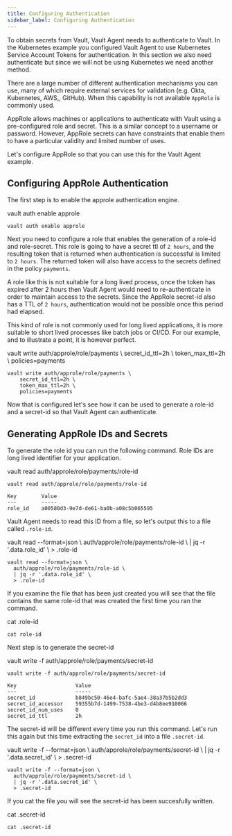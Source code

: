 ```yaml
---
title: Configuring Authentication
sidebar_label: Configuring Authentication
---
```


To obtain secrets from Vault, Vault Agent needs to authenticate to Vault.
In the Kubernetes example you configured Vault Agent to use Kubernetes
Service Account Tokens for authentication. In this section we also need 
authenticate but since we will not be using Kubernetes we need another method.

There are a large number of different authentication mechanisms you can use,
many of which require external services for validation (e.g. Okta, Kubernetes,
AWS,, GitHub). When this capability is not available `AppRole` is commonly
used.

AppRole allows machines or applications to authenticate with Vault using a
pre-configured role and secret. This is a similar concept to a username or
password. However, AppRole secrets can have constraints that enable them to
have a particular validity and limited number of uses.

Let's configure AppRole so that you can use this for the Vault Agent example.

## Configuring AppRole Authentication

The first step is to enable the approle authentication engine.

<VSCodeTerminal target="Vault">
  <Command>vault auth enable approle</Command>
</VSCodeTerminal>

```shell
vault auth enable approle
```

Next you need to configure a role that enables the generation of a role-id
and role-secret. This role is going to have a secret ttl of `2 hours`, and
the resulting token that is returned when authentication is successful is 
limited to `2 hours`. The returned token will also have access to the 
secrets defined in the policy `payments`.

A role like this is not suitable for a long lived process, once the token
has expired after 2 hours then Vault Agent would need to re-authenticate
in order to maintain access to the secrets. Since the AppRole secret-id
also has a TTL of `2 hours`, authentication would not be possible once 
this period had elapsed. 

This kind of role is not commonly used for long lived applications, it is more
suitable to short lived processes like batch jobs or CI/CD. For our example, 
and to illustrate a point, it is however perfect.

<VSCodeTerminal target="Vault">
  <Command>
    vault write auth/approle/role/payments \
      secret_id_ttl=2h \
      token_max_ttl=2h \
      policies=payments
  </Command>
</VSCodeTerminal>

```shell
vault write auth/approle/role/payments \
    secret_id_ttl=2h \
    token_max_ttl=2h \
    policies=payments
```

Now that is configured let's see how it can be used to generate a role-id
and a secret-id so that Vault Agent can authenticate.

## Generating AppRole IDs and Secrets

To generate the role id you can run the following command. Role IDs are long
lived identifier for your application. 

<VSCodeTerminal target="Vault">
  <Command>
    vault read auth/approle/role/payments/role-id
  </Command>
</VSCodeTerminal>

```shell
vault read auth/approle/role/payments/role-id
```

```
Key        Value
---        -----
role_id    a00580d3-9e7d-de61-ba0b-a08c5b065595
```

Vault Agent needs to read this ID from a file, so let's output this to a
file called `.role-id`.

<VSCodeTerminal target="Vault">
  <Command>
    vault read --format=json \
      auth/approle/role/payments/role-id \
      | jq -r '.data.role_id' \
      > .role-id
  </Command>
</VSCodeTerminal>

```shell
vault read --format=json \
  auth/approle/role/payments/role-id \
  | jq -r '.data.role_id' \
  > .role-id
```

If you examine the file that has been just created you will see that the
file contains the same role-id that was created the first time you ran
the command.

<VSCodeTerminal target="Vault">
  <Command>cat .role-id</Command>
</VSCodeTerminal>

```shell
cat role-id
```

Next step is to generate the secret-id

<VSCodeTerminal target="Vault">
  <Command>vault write -f auth/approle/role/payments/secret-id</Command>
</VSCodeTerminal>

```shell
vault write -f auth/approle/role/payments/secret-id
```

```shell
Key                   Value
---                   -----
secret_id             b849bc50-46e4-bafc-5ae4-38a37b5b2dd3
secret_id_accessor    59355b7d-1499-7538-4be3-d4b8ee910066
secret_id_num_uses    0
secret_id_ttl         2h
```

The secret-id will be different every time you run this command. Let's run
this again but this time extracting the `secret_id` into a file `.secret-id`.

<VSCodeTerminal target="Vault">
  <Command>
    vault write -f --format=json \
      auth/approle/role/payments/secret-id \
      | jq -r '.data.secret_id' \
      > .secret-id
  </Command>
</VSCodeTerminal>

```shell
vault write -f --format=json \
  auth/approle/role/payments/secret-id \
  | jq -r '.data.secret_id' \
  > .secret-id
```

If you cat the file you will see the secret-id has been succesfully written.

<VSCodeTerminal target="Vault">
  <Command>cat .secret-id</Command>
</VSCodeTerminal>

```shell
cat .secret-id
```